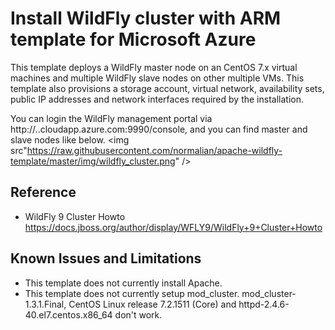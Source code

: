 # Install WildFly cluster with ARM template for Microsoft Azure 
This template deploys a WildFly master node on an CentOS 7.x virtual machines and multiple WildFly slave nodes on other multiple VMs. This template also provisions a storage account, virtual network, availability sets, public IP addresses and network interfaces required by the installation.

You can login the WildFly management portal via http://<your dns name>.<your location>.cloudapp.azure.com:9990/console, and you can find master and slave nodes like below.
<img src"https://raw.githubusercontent.com/normalian/apache-wildfly-template/master/img/wildfly_cluster.png" />

## Reference
- WildFly 9 Cluster Howto https://docs.jboss.org/author/display/WFLY9/WildFly+9+Cluster+Howto

## Known Issues and Limitations

- This template does not currently install Apache.
- This template does not currently setup mod_cluster. mod_cluster-1.3.1.Final, CentOS Linux release 7.2.1511 (Core) and httpd-2.4.6-40.el7.centos.x86_64 don't work.
